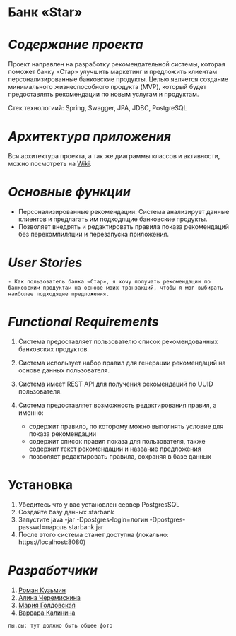 # **Банк «Star»**

# _Содержание проекта_

Проект направлен на разработку рекомендательной системы, которая поможет банку «Стар» улучшить маркетинг и предложить клиентам персонализированные банковские продукты. Целью является создание минимального жизнеспособного продукта (MVP), который будет предоставлять рекомендации по новым услугам и продуктам.

Стек технологиий: Spring, Swagger, JPA, JDBC, PostgreSQL


# _Архитектура приложения_

Вся архитектура проекта, а так же диаграммы классов и активности, можно посмотреть на [Wiki](https://github.com/idol696/starbank/wiki).


# _Основные функции_

* Персонализированные рекомендации: Система анализирует данные клиентов и предлагать им подходящие банковские продукты.
* Позволяет внедрять и редактировать правила показа рекомендаций без перекомпиляции и перезапуска приложения.

# _User Stories_

`- Как пользователь банка «Стар», я хочу получать рекомендации по банковским продуктам на основе моих транзакций, чтобы я мог выбирать наиболее подходящие предложения.`

# _Functional Requirements_

1. Система предоставляет пользователю список рекомендованных банковских продуктов.
2. Система использует набор правил для генерации рекомендаций на основе данных пользователя.
3. Система имеет REST API для получения рекомендаций по UUID пользователя.
4. Система предоставляет возможность редактирования правил, а именно:

    * содержит правило, по которому можно выполнять условие для показа рекомендации
    * содержит список правил показа для пользователя, также содержит текст рекомендации и название предложения
    * позволяет редактировать правила, сохраняя в базе данных

# Установка

1. Убедитесь что у вас установлен сервер PostgresSQL
2. Создайте базу данных starbank
3. Запустите java -jar -Dpostgres-login=логин -Dpostgres-passwd=пароль starbank.jar
4. После этого система станет доступна (локально: https://localhost:8080)

# _Разработчики_

1. [Роман Кузьмин](https://github.com/idol696)
2. [Алина Черемискина](https://github.com/linskay)
3. [Мария Голдовская](https://github.com/goldovskaya-m)
4. [Варвара Калинина](https://github.com/varyansan)

`пы.сы: тут должно быть общее фото`


